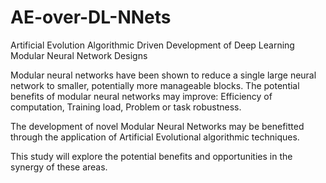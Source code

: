 # AE-over-DL-NNets

Artificial Evolution Algorithmic Driven Development of Deep Learning Modular Neural Network Designs

Modular neural networks have been shown to reduce a single large neural network to smaller, potentially more manageable blocks. The potential benefits of modular neural networks may improve: Efficiency of computation, Training load, Problem or task robustness. 

The development of novel Modular Neural Networks may be benefitted through the application of Artificial Evolutional algorithmic techniques. 

This study will explore the potential benefits and opportunities in the synergy of these areas.
